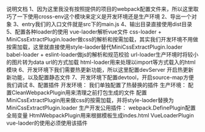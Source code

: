 说明文档
    1、因为这里我没有按照提供的项目的webpack配置文件来，所以这里取巧了一下使用cross-env这个模块来定义是开发环境还是生产环境
    2、导出一个对象
    3、entry我们的入口文件就是src下的main.js
    4、输出目录直接使用dist目录
    5、配置各种loader的使用
        vue-laoder解析vue文件
        css-loader + MiniCssExtractPlugin.loader做css的解析和按需加载，其实我们开发环境不用做按需加载，这里就直接使用style-laoder替代MiniCssExtractPlugin.loader
        babel-loader + eslint-loader做js的解析和规范校验
        url-loader生产环境时将较小的图片转为data url的方式加载
        html-loader用来处理以import等方式载入的html模块
    6、开发环境下我们需要热更新功能，所以这里配置devServer
        开启热更新新功能，以及配置静态文件
    7、开发环境下配置devtool，开启source-map方便我们调试
    8、配置插件
        开发环境：
            我们单独配置了热替换的插件
        生产环境：
            配置CleanWebpackPlugin用来清理之前打包生成的文件
            配置MiniCssExtractPlugin用来做css的按需加载，并将style-laoder替换为MiniCssExtractPlugin.loader
        生产开发公用插件：
            webpack.DefinePlugin配置全局变量
            HtmlWebpackPlugin用来根据模板生成indes.html
            VueLoaderPlugin vue-laoder的使用必须使用该插件
